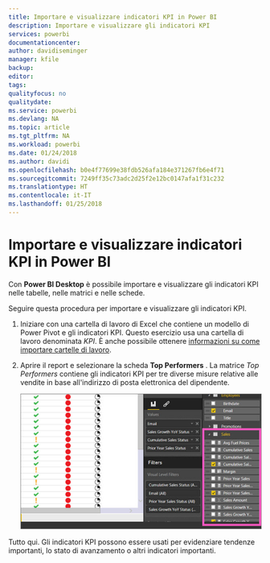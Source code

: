 ```yaml
---
title: Importare e visualizzare indicatori KPI in Power BI
description: Importare e visualizzare gli indicatori KPI
services: powerbi
documentationcenter: 
author: davidiseminger
manager: kfile
backup: 
editor: 
tags: 
qualityfocus: no
qualitydate: 
ms.service: powerbi
ms.devlang: NA
ms.topic: article
ms.tgt_pltfrm: NA
ms.workload: powerbi
ms.date: 01/24/2018
ms.author: davidi
ms.openlocfilehash: b0e4f77699e38fdb526afa184e371267fb6e4f71
ms.sourcegitcommit: 7249ff35c73adc2d25f2e12bc0147afa1f31c232
ms.translationtype: HT
ms.contentlocale: it-IT
ms.lasthandoff: 01/25/2018
---
```

# <a name="import-and-display-kpis-in-power-bi"></a>Importare e visualizzare indicatori KPI in Power BI
Con **Power BI Desktop** è possibile importare e visualizzare gli indicatori KPI nelle tabelle, nelle matrici e nelle schede.

Seguire questa procedura per importare e visualizzare gli indicatori KPI.

1. Iniziare con una cartella di lavoro di Excel che contiene un modello di Power Pivot e gli indicatori KPI. Questo esercizio usa una cartella di lavoro denominata *KPI*. È anche possibile ottenere [informazioni su come importare cartelle di lavoro](desktop-import-excel-workbooks.md).  
2. Aprire il report e selezionare la scheda **Top Performers** .  La matrice *Top Performers* contiene gli indicatori KPI per tre diverse misure relative alle vendite in base all'indirizzo di posta elettronica del dipendente.  
   
    ![](media/desktop-import-and-display-kpis/desktoppreviewfeatureon.jpg)

Tutto qui. Gli indicatori KPI possono essere usati per evidenziare tendenze importanti, lo stato di avanzamento o altri indicatori importanti.

